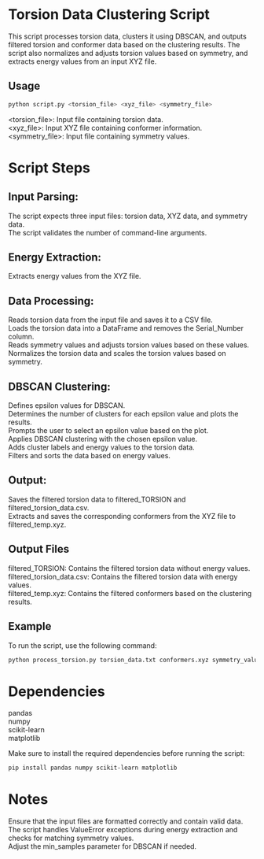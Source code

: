 # Torsion Data Clustering Script

This script processes torsion data, clusters it using DBSCAN, and outputs filtered torsion and conformer data based on the clustering results. The script also normalizes and adjusts torsion values based on symmetry, and extracts energy values from an input XYZ file.

## Usage

```bash
python script.py <torsion_file> <xyz_file> <symmetry_file>

```
<torsion_file>: Input file containing torsion data. <br>
<xyz_file>: Input XYZ file containing conformer information. <br>
<symmetry_file>: Input file containing symmetry values.

# Script Steps

## Input Parsing:
The script expects three input files: torsion data, XYZ data, and symmetry data. <br>
The script validates the number of command-line arguments.

## Energy Extraction:
Extracts energy values from the XYZ file.

## Data Processing:
Reads torsion data from the input file and saves it to a CSV file. <br>
Loads the torsion data into a DataFrame and removes the Serial_Number column. <br>
Reads symmetry values and adjusts torsion values based on these values.<br>
Normalizes the torsion data and scales the torsion values based on symmetry.

## DBSCAN Clustering:
Defines epsilon values for DBSCAN.<br>
Determines the number of clusters for each epsilon value and plots the results.<br>
Prompts the user to select an epsilon value based on the plot.<br>
Applies DBSCAN clustering with the chosen epsilon value.<br>
Adds cluster labels and energy values to the torsion data.<br>
Filters and sorts the data based on energy values.

## Output:
Saves the filtered torsion data to filtered_TORSION and filtered_torsion_data.csv.<br>
Extracts and saves the corresponding conformers from the XYZ file to filtered_temp.xyz.

## Output Files
filtered_TORSION: Contains the filtered torsion data without energy values.<br>
filtered_torsion_data.csv: Contains the filtered torsion data with energy values.<br>
filtered_temp.xyz: Contains the filtered conformers based on the clustering results.

## Example
To run the script, use the following command:

```bash
python process_torsion.py torsion_data.txt conformers.xyz symmetry_values.txt
```
# Dependencies
pandas<br>
numpy<br>
scikit-learn<br>
matplotlib

Make sure to install the required dependencies before running the script:
```bash
pip install pandas numpy scikit-learn matplotlib
```
# Notes
Ensure that the input files are formatted correctly and contain valid data.<br>
The script handles ValueError exceptions during energy extraction and checks for matching symmetry values.<br>
Adjust the min_samples parameter for DBSCAN if needed.
